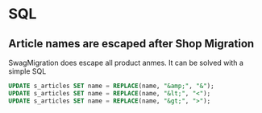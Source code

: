 # SQL

## Article names are escaped after Shop Migration

SwagMigration does escape all product anmes. It can be solved with a simple SQL

```sql
UPDATE s_articles SET name = REPLACE(name, "&amp;", "&");
UPDATE s_articles SET name = REPLACE(name, "&lt;", "<");
UPDATE s_articles SET name = REPLACE(name, "&gt;", ">");
```

